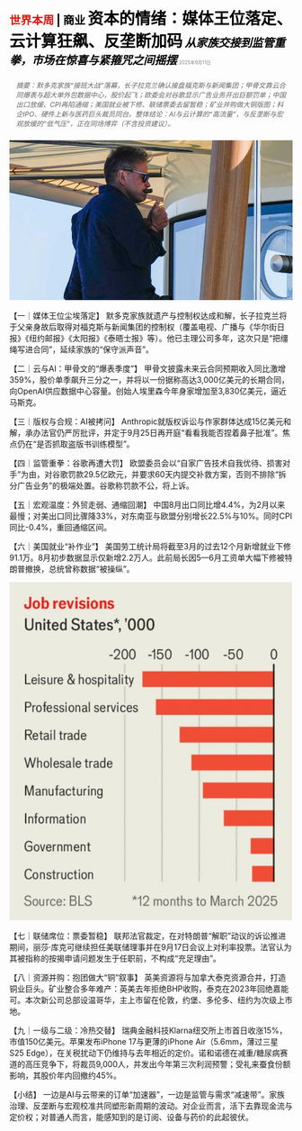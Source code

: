 <span style="color:#E3120B; font-size:14.9pt; font-weight:bold;">世界本周</span> <span style="color:#000000; font-size:14.9pt; font-weight:bold;">| 商业</span>
<span style="color:#000000; font-size:21.0pt; font-weight:bold;">资本的情绪：媒体王位落定、云计算狂飙、反垄断加码</span>
<span style="color:#000000; font-size:14.9pt; font-weight:bold; font-style:italic;">从家族交接到监管重拳，市场在惊喜与紧箍咒之间摇摆</span>
<span style="color:#808080; font-size:6.2pt;">2025年9月11日</span>

<div style="padding:8px 12px; color:#666; font-size:9.0pt; font-style:italic; margin:12px 0;">摘要：默多克家族“接班大战”落幕，长子拉克兰确认接盘福克斯与新闻集团；甲骨文靠云合同爆表与超大单外包数据中心，股价起飞；欧委会对谷歌显示广告业务开出巨额罚单；中国出口放缓、CPI再陷通缩；美国就业被下修、联储票委去留暂稳；矿业并购做大铜版图；科企IPO、硬件上新与医药巨头裁员同台。整体结论：AI与云计算的“高流量”，与反垄断与宏观放缓的“低气压”，正在同场博弈（不含投资建议）。</div>

![](../images/002_Business/p0012_img01.jpeg)

【一｜媒体王位尘埃落定】
默多克家族就遗产与控制权达成和解，长子拉克兰将于父亲身故后取得对福克斯与新闻集团的控制权（覆盖电视、广播与《华尔街日报》《纽约邮报》《太阳报》《泰晤士报》等）。他已主理公司多年，这次只是“把缰绳写进合同”，延续家族的“保守派声音”。

【二｜云与AI：甲骨文的“爆表季度”】
甲骨文披露未来云合同预期收入同比激增359%，股价单季飙升三分之一，并将以一份据称高达3,000亿美元的长期合同，向OpenAI供应数据中心容量。创始人埃里森今年身家增加至3,830亿美元，逼近马斯克。

【三｜版权与合规：AI被拷问】
Anthropic就版权诉讼与作家群体达成15亿美元和解，承办法官仍严厉批评，并定于9月25日再开庭“看看我能否捏着鼻子批准”。焦点仍在“是否抓取盗版书训练模型”。

【四｜监管重拳：谷歌再遭大罚】
欧盟委员会以“自家广告技术自我优待、损害对手”为由，对谷歌罚款29.5亿欧元，并要求60天内提交补救方案，否则不排除“拆分广告业务”的极端处置。谷歌称罚款不公，将上诉。

【五｜宏观温度：外贸走弱、通缩回潮】
中国8月出口同比增4.4%，为2月以来最慢；对美出口同比骤降33%，对东南亚与欧盟分别增长22.5%与10%。同时CPI同比-0.4%，重回通缩区间。

【六｜美国就业“补作业”】
美国劳工统计局将截至3月的过去12个月新增就业下修91.1万。8月初步数据显示仅新增2.2万人。此前局长因5—6月工资单大幅下修被特朗普撤换，总统曾称数据“被操纵”。

![](../images/002_Business/p0013_img01.jpeg)

【七｜联储席位：票委暂稳】
联邦法官裁定，在对特朗普“解职”动议的诉讼推进期间，丽莎·库克可继续担任美联储理事并在9月17日会议上对利率投票。法官认为其被指称的按揭申请问题发生于任职前，不构成“充足理由”。

【八｜资源并购：抱团做大“铜”叙事】
英美资源将与加拿大泰克资源合并，打造铜业巨头。矿业整合多年难产：英美去年拒绝BHP收购，泰克在2023年回绝嘉能可。本次新公司总部设温哥华，主上市留在伦敦，约堡、多伦多、纽约为次级上市地。

【九｜一级与二级：冷热交替】
瑞典金融科技Klarna纽交所上市首日收涨15%，市值150亿美元。苹果发布iPhone 17与更薄的iPhone Air（5.6mm，薄过三星S25 Edge），在关税扰动下仍维持与去年相近的定价。诺和诺德在减重/糖尿病赛道的高压竞争下，将裁员9,000人，并发出今年第三次利润预警；受礼来蚕食份额影响，其股价年内回撤约45%。

【小结】
一边是AI与云带来的订单“加速器”，一边是监管与需求“减速带”。家族治理、反垄断与宏观校准共同塑形新周期的波动。对企业而言，活下去靠现金流与定价权；对普通人而言，能感知到的是订阅、设备与药价的此起彼伏。





